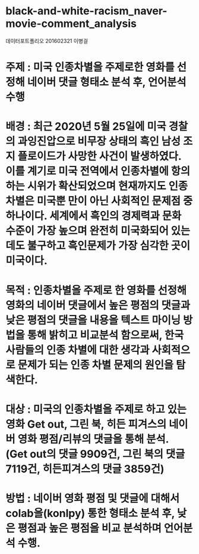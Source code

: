 # black-and-white-racism_naver-movie-comment_analysis
데이터포트폴리오
201602321 이병걸
# 주제 : 미국 인종차별을 주제로한 영화를 선정해 네이버 댓글 형태소 분석 후, 언어분석 수행
# 배경 : 최근 2020년 5월 25일에 미국 경찰의 과잉진압으로 비무장 상태의 흑인 남성 조지 플로이드가 사망한 사건이 발생하였다. 이를 계기로 미국 전역에서 인종차별에 항의하는 시위가 확산되었으며 현재까지도 인종차별은 미국뿐 만이 아닌 사회적인 문제점 중 하나이다. 세계에서 흑인의 경제력과 문화 수준이 가장 높으며 완전히 미국화되어 있는데도 불구하고 흑인문제가 가장 심각한 곳이 미국이다.
# 목적 : 인종차별을 주제로 한 영화를 선정해 영화의 네이버 댓글에서 높은 평점의 댓글과 낮은 평점의 댓글을 내용을 텍스트 마이닝 방법을 통해 밝히고 비교분석 함으로써, 한국 사람들의 인종 차별에 대한 생각과 사회적으로 문제가 되는 인종 차별 문제의 원인을 탐색한다.
# 대상 : 미국의 인종차별을 주제로 하고 있는 영화 Get out, 그린 북, 히든 피겨스의 네이버 영화 평점/리뷰의 댓글을 통해 분석. (Get out의 댓글 9909건, 그린 북의 댓글 7119건, 히든피겨스의 댓글 3859건)
# 방법 : 네이버 영화 평점 및 댓글에 대해서 colab을(konlpy) 통한 형태소 분석 후, 낮은 평점과 높은 평점을 비교 분석하며 언어분석 수행.
